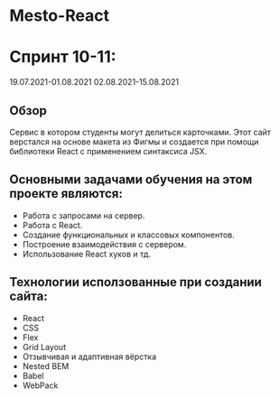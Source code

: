 <h1>Mesto-React</h1>

# Спринт 10-11: 

19.07.2021-01.08.2021
02.08.2021-15.08.2021

## Обзор
Сервис в котором студенты могут делиться карточками. Этот сайт верстался на основе макета из Фигмы и создается при помощи библиотеки React с применением синтаксиса JSX. 

## Основными задачами обучения на этом проекте являются:
* Работа с запросами на сервер.
* Работа с React.
* Создание функциональных и классовых компонентов.
* Построение взаимодействия с сервером.
* Использование React хуков и тд.


## Технологии исползованные при создании сайта: 
* React
* CSS
* Flex
* Grid Layout
* Отзывчивая и адаптивная вёрстка
* Nested BEM
* Babel
* WebPack